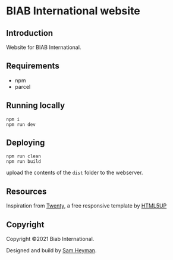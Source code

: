 # BIAB International website

## Introduction

Website for BIAB International.

## Requirements

* npm
* parcel

## Running locally

```shell
npm i
npm run dev
```

## Deploying

```shell
npm run clean
npm run build
```
upload the contents of the `dist` folder to the webserver.

## Resources

Inspiration from [Twenty](https://html5up.net/twenty), a free responsive template by [HTML5UP](https://html5up.net/)

## Copyright

Copyright &copy;2021 Biab International.

Designed and build by [Sam Heyman](samheyman.github.io).